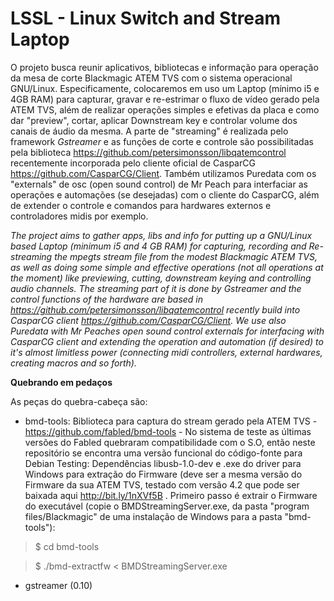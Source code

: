**LSSL - Linux Switch and Stream Laptop**
=============

O projeto busca reunir aplicativos, bibliotecas e informação para operação da mesa de corte Blackmagic ATEM TVS com o sistema operacional GNU/Linux. Especificamente, colocaremos em uso um Laptop (mínimo i5 e 4GB RAM) para capturar, gravar e re-estrimar o fluxo de vídeo gerado pela ATEM TVS, além de realizar operações simples e efetivas da placa e como dar "preview", cortar, aplicar Downstream key e controlar volume dos canais de áudio da mesma. A parte de "streaming" é realizada pelo framework *Gstreamer* e as funções de corte e controle são possibilitadas pela biblioteca  https://github.com/petersimonsson/libqatemcontrol recentemente incorporada pelo cliente oficial de CasparCG https://github.com/CasparCG/Client. Também utilizamos Puredata com os "externals" de osc (open sound control) de Mr Peach para interfaciar as operações e automações (se desejadas) com o cliente do CasparCG, além de extender o controle e comandos para hardwares externos e controladores midis por exemplo.


*The project aims to gather apps, libs and info for putting up a GNU/Linux based Laptop (minimum i5 and 4 GB RAM) for capturing, recording and Re-streaming the mpegts stream file from the modest Blackmagic ATEM TVS, as well as doing some simple and effective  operations (not all operations at the moment) like previewing, cutting, downstream keying and controlling audio channels. The streaming part of it is done by *Gstreamer* and the control functions of the hardware are based in  https://github.com/petersimonsson/libqatemcontrol  recently build into CasparCG client https://github.com/CasparCG/Client. We use also Puredata with Mr Peaches open sound control externals for interfacing with CasparCG client and extending the operation and automation (if desired) to it's almost limitless power (connecting midi controllers, external hardwares, creating macros and so forth).*


**Quebrando em pedaços**

As peças do quebra-cabeça são:

- bmd-tools: Biblioteca para captura do stream gerado pela ATEM TVS - https://github.com/fabled/bmd-tools - No sistema de teste as últimas versões do Fabled quebraram compatibilidade com o S.O, então neste repositório se encontra uma versão funcional do código-fonte para Debian Testing: Dependências libusb-1.0-dev e .exe  do driver para Windows para extração do Firmware (deve ser a mesma versão do Firmware da sua ATEM TVS, testado com versão 4.2 que pode ser baixada aqui http://bit.ly/1nXVf5B . Primeiro passo é extrair o Firmware do executável (copie o BMDStreamingServer.exe, da pasta "program files/Blackmagic" de uma instalação de Windows para a pasta "bmd-tools"):

> $ cd bmd-tools 

> $ ./bmd-extractfw < BMDStreamingServer.exe


- gstreamer (0.10)